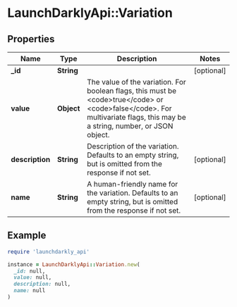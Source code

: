 # LaunchDarklyApi::Variation

## Properties

| Name | Type | Description | Notes |
| ---- | ---- | ----------- | ----- |
| **_id** | **String** |  | [optional] |
| **value** | **Object** | The value of the variation. For boolean flags, this must be &lt;code&gt;true&lt;/code&gt; or &lt;code&gt;false&lt;/code&gt;. For multivariate flags, this may be a string, number, or JSON object. |  |
| **description** | **String** | Description of the variation. Defaults to an empty string, but is omitted from the response if not set. | [optional] |
| **name** | **String** | A human-friendly name for the variation. Defaults to an empty string, but is omitted from the response if not set. | [optional] |

## Example

```ruby
require 'launchdarkly_api'

instance = LaunchDarklyApi::Variation.new(
  _id: null,
  value: null,
  description: null,
  name: null
)
```

